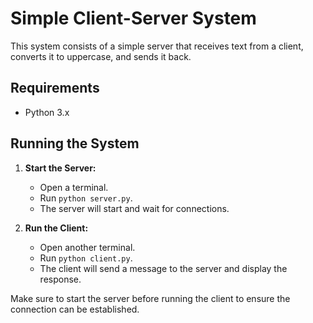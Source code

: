 # Simple Client-Server System

This system consists of a simple server that receives text from a client, converts it to uppercase, and sends it back.

## Requirements
- Python 3.x

## Running the System

1. **Start the Server:**
   - Open a terminal.
   - Run `python server.py`.
   - The server will start and wait for connections.

2. **Run the Client:**
   - Open another terminal.
   - Run `python client.py`.
   - The client will send a message to the server and display the response.

Make sure to start the server before running the client to ensure the connection can be established.
